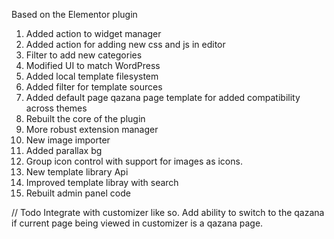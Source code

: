 Based on the Elementor plugin

1. Added action to widget manager
2. Added action for adding new css and js in editor
3. Filter to add new categories
5. Modified UI to match WordPress
6. Added local template filesystem
7. Added filter for template sources
8. Added default page qazana page template for added compatibility across themes
9. Rebuilt the core of the plugin
10. More robust extension manager
11. New image importer
12. Added parallax bg
13. Group icon control with support for images as icons.
14. New template library Api
15. Improved template libray with search
16. Rebuilt admin panel code


// Todo
Integrate with customizer like so. Add ability to switch to the qazana if current page being viewed in customizer is a qazana page.
